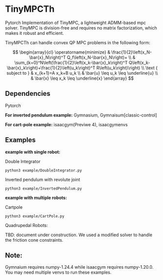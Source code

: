 # TinyMPCTh
Pytorch Implementation of TinyMPC, a lightweight ADMM-based mpc solver. TinyMPC is division-free and requires no matrix factorization, which makes it robust and efficient.

TinyMPCTh can handle convex QP MPC problems in the following form:

$$
\begin{array}{cl}
\operatorname{minimize} & \frac{1}{2}\left(x_N-\bar{x}_N\right)^T Q_f\left(x_N-\bar{x}_N\right)+ \\
& \sum_{k=0}^N\left(\frac{1}{2}\left(x_k-\bar{x}_k\right)^T Q\left(x_k-\bar{x}_k\right)+\frac{1}{2}\left(u_k\right)^T R\left(u_k\right)\right) \\
\text { subject to } & x_{k+1}=A x_k+B u_k \\
& \bar{u} \leq u_k \leq \underline{u} \\
& \bar{x} \leq x_k \leq \underline{x}
\end{array}
$$


## Dependencies

Pytorch

**For inverted pendulum example:** Gymnasium, Gymnaisum[classic-control]

**For cart-pole example:** isaacgym(Previwe 4), isaacgymenvs

## Examples
**example with single robot:** 

Double Integrator
```
python3 example/DoubleIntegrator.py
```

Inverted pendulum with revolute joint
```
python3 example/InvertedPendulum.py
```

**example with multiple robots:** 

Cartpole
```
python3 example/CartPole.py
```

Quadrupedal Robots:

TBD: document under construction. We used a modified solver to handle the friction cone constraints.


## Note:
Gymnaium requires numpy-1.24.4 while isaacgym requires numpy-1.20.0. You may need multiple venvs to run these examples.


